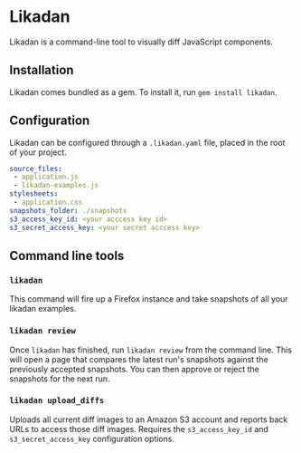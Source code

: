 # Likadan

Likadan is a command-line tool to visually diff JavaScript components.

## Installation

Likadan comes bundled as a gem. To install it, run `gem install likadan`.

## Configuration

Likadan can be configured through a `.likadan.yaml` file, placed in the root of
your project.

```yaml
source_files:
 - application.js
 - likadan-examples.js
stylesheets:
 - application.css
snapshots_folder: ./snapshots
s3_access_key_id: <your acccess key id>
s3_secret_access_key: <your secret acccess key>

```

## Command line tools

### `likadan`

This command will fire up a Firefox instance and take snapshots of all your
likadan examples.

### `likadan review`

Once `likadan` has finished, run `likadan review` from the command line. This
will open a page that compares the latest run's snapshots against the
previously accepted snapshots. You can then approve or reject the snapshots for
the next run.

### `likadan upload_diffs`

Uploads all current diff images to an Amazon S3 account and reports back URLs
to access those diff images. Requires the `s3_access_key_id` and
`s3_secret_access_key` configuration options.
